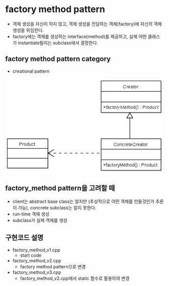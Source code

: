 # factory method pattern
* 객체 생성을 자신이 하지 않고, 객체 생성을 전담하는 객체(factory)에 자신의 객체 생성을 위임한다.
* factory에는 객체를 생성하는 interface(method)를 제공하고, 실제 어떤 클래스가 instantiate될지는 subclass에서 결정한다.

## factory method pattern category
* creational pattern

![factory_method](/docs/images/factory_method.png)

## factory_method pattern을 고려할 때
* client는 abstract base class는 알지만 (추상적으로 어떤 객체를 만들것인가 추론이 가능), concrete subclass는 알지 못한다.
* run-time 객체 생성
* subclass가 실제 객체를 생성

## 구현코드 설명
* factory_method_v1.cpp
	* start code
* factory_method_v2.cpp
	* factory method pattern으로 변경
* factory_method_v3.cpp
	* factory_method_v2.cpp에서 static 함수로 활용하여 변경